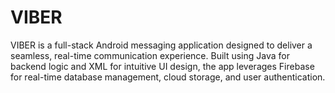 # VIBER
VIBER is a full-stack Android messaging application designed to deliver a seamless, real-time communication experience. Built using Java for backend logic and XML for intuitive UI design, the app leverages Firebase for real-time database management, cloud storage, and user authentication.
